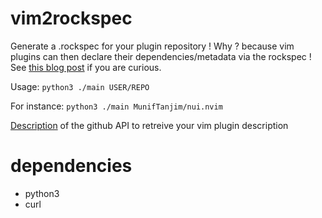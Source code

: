 # vim2rockspec
Generate a .rockspec for your plugin repository ! Why ? 
because vim plugins can then declare their dependencies/metadata via the rockspec !
See [this blog post](https://teto.github.io/posts/2022-06-22-neovim-plugin-luarocks-2.html) if you are curious.

Usage:
`python3 ./main USER/REPO`

For instance:
`python3 ./main MunifTanjim/nui.nvim`

[Description](https://docs.github.com/en/rest/repos/repos#get-a-repository) of the github API to retreive your vim plugin description

# dependencies

- python3
- curl
